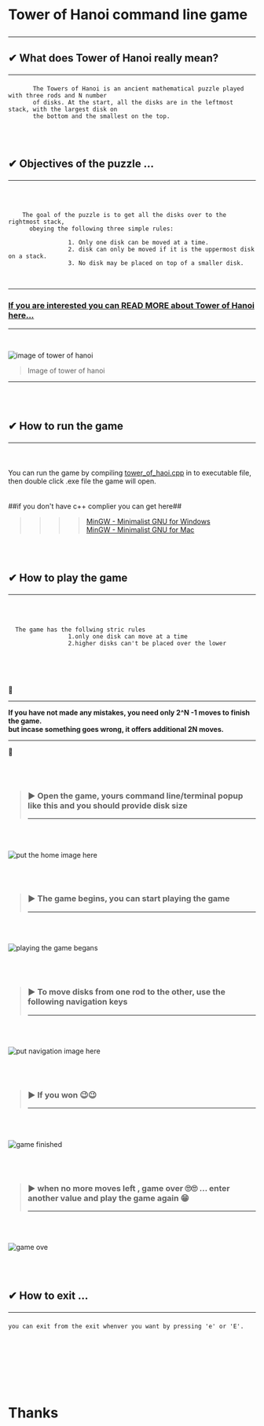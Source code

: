 <br>
<br>


# Tower of Hanoi command line game <hr>

## ✔ What does Tower of Hanoi really mean? <hr>

           The Towers of Hanoi is an ancient mathematical puzzle played with three rods and N number  
           of disks. At the start, all the disks are in the leftmost stack, with the largest disk on  
           the bottom and the smallest on the top.  
<br>
<br>

## ✔ Objectives of the puzzle ... <hr><br>  

        The goal of the puzzle is to get all the disks over to the rightmost stack,  
    	  obeying the following three simple rules:
		  
                     1. Only one disk can be moved at a time.
                     2. disk can only be moved if it is the uppermost disk on a stack. 
                     3. No disk may be placed on top of a smaller disk.  
                     
                     
   <br> <hr>
   
   ### [If you are interested you can READ MORE about Tower of Hanoi here...](https://en.wikipedia.org/wiki/Tower_of_Hanoi)

<hr><br>

  ![image of tower of hanoi ](https://upload.wikimedia.org/wikipedia/commons/thumb/0/07/Tower_of_Hanoi.jpeg/300px-Tower_of_Hanoi.jpeg)   
   > Image of tower of hanoi
 
   
  <hr>
  
    
<br> <br>
## ✔ How to run the game<hr>
<br> 

   You can run the game by compiling [tower_of_haoi.cpp](linke.gitbub) in to executable file, 
		 then double click .exe file the game will open.   
<br>   
##if you don't have c++ complier you can get here##  

>>>> [MinGW - Minimalist GNU for Windows](https://sourceforge.net/projects/mingw/)       
>>>> [MinGW - Minimalist GNU for Mac](https://ports.macports.org/port/mingw-w64/)  



<br> <br>
## ✔ How to play the game <hr> <br>

      The game has the follwing stric rules  
                     1.only one disk can move at a time  
                     2.higher disks can't be placed over the lower  

   
 
 <br> <br>
 
<br>
📌 <hr>


**If you have not made any mistakes, you need only 2^N -1 moves to finish the game.**  
**but incase something goes wrong, it offers additional 2N moves.**  
<hr>📌 <br>

<br> <br>
> ### ▶ Open the game, yours command line/terminal popup like this and you should provide disk size <hr>
<br> <br>

![ put the home image here ](https://github.com/dawit01/Tower-of-Hanoi-game/blob/master/Images/home.png)   


 <br> <br> 
 > ### ▶ The game begins, you can start playing the game  <hr>
 <br><br>


![playing the game begans](https://github.com/dawit01/Tower-of-Hanoi-game/blob/master/Images/playing_theGameBegans.png)

 
 <br>  <br> 
> ### ▶ To move disks from one rod to the other, use the following navigation keys <hr>
  <br><br>
  
![put navigation image here](https://github.com/dawit01/Tower-of-Hanoi-game/blob/master/Images/navigation.png)    
  
	

<br><br>
> ### ▶ If you won 😉😉 <hr>
<br> <br>

![game finished](https://github.com/dawit01/Tower-of-Hanoi-game/blob/master/Images/congratulations.png)  


<br> <br>
> ### ▶ when no more moves left , game over 🙄🙄 ... enter another value and play the game again  😁<hr>
<br> <br>

![game ove](https://github.com/dawit01/Tower-of-Hanoi-game/blob/master/Images/game_over.png)  



<br> <br> 
## ✔ How to exit ... <hr>

    you can exit from the exit whenver you want by pressing 'e' or 'E'.
    
  <br><br>

<br><br><br>

# Thanks
